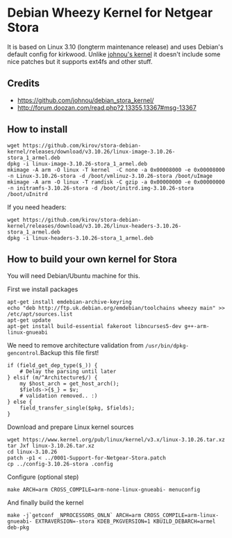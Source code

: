 # Debian Wheezy Kernel for Netgear Stora

It is based on Linux 3.10 (longterm maintenance release) and uses Debian's default config for kirkwood. Unlike [johnou's kernel](https://github.com/johnou/debian_stora_kernel/) it doesn't include some nice patches but it supports ext4fs and other stuff.


## Credits

* https://github.com/johnou/debian_stora_kernel/
* http://forum.doozan.com/read.php?2,13355,13367#msg-13367


## How to install

    wget https://github.com/kirov/stora-debian-kernel/releases/download/v3.10.26/linux-image-3.10.26-stora_1_armel.deb
    dpkg -i linux-image-3.10.26-stora_1_armel.deb
    mkimage -A arm -O linux -T kernel  -C none -a 0x00008000 -e 0x00008000 -n Linux-3.10.26-stora -d /boot/vmlinuz-3.10.26-stora /boot/uImage
    mkimage -A arm -O linux -T ramdisk -C gzip -a 0x00000000 -e 0x00000000 -n initramfs-3.10.26-stora -d /boot/initrd.img-3.10.26-stora /boot/uInitrd

If you need headers:

    wget https://github.com/kirov/stora-debian-kernel/releases/download/v3.10.26/linux-headers-3.10.26-stora_1_armel.deb
    dpkg -i linux-headers-3.10.26-stora_1_armel.deb


## How to build your own kernel for Stora

You will need Debian/Ubuntu machine for this.

First we install packages

    apt-get install emdebian-archive-keyring
    echo "deb http://ftp.uk.debian.org/emdebian/toolchains wheezy main" >> /etc/apt/sources.list
    apt-get update
    apt-get install build-essential fakeroot libncurses5-dev g++-arm-linux-gnueabi

We need to remove architecture validation from `/usr/bin/dpkg-gencontrol`.Backup this file first!

    if (field_get_dep_type($_)) {
        # Delay the parsing until later
    } elsif (m/^Architecture$/) {
        my $host_arch = get_host_arch();
        $fields->{$_} = $v;
        # validation removed.. :)
    } else {
        field_transfer_single($pkg, $fields);
    }

Download and prepare Linux kernel sources

    wget https://www.kernel.org/pub/linux/kernel/v3.x/linux-3.10.26.tar.xz
    tar Jxf linux-3.10.26.tar.xz
    cd linux-3.10.26
    patch -p1 < ../0001-Support-for-Netgear-Stora.patch
    cp ../config-3.10.26-stora .config

Configure (optional step)

    make ARCH=arm CROSS_COMPILE=arm-none-linux-gnueabi- menuconfig

And finally build the kernel

    make -j`getconf _NPROCESSORS_ONLN` ARCH=arm CROSS_COMPILE=arm-linux-gnueabi- EXTRAVERSION=-stora KDEB_PKGVERSION=1 KBUILD_DEBARCH=armel deb-pkg
